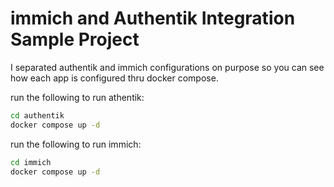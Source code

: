# immich and Authentik Integration Sample Project

I separated authentik and immich configurations on purpose so you can see how each app is configured thru docker compose.

run the following to run athentik:
```bash
cd authentik
docker compose up -d
```

run the following to run immich:
```bash
cd immich
docker compose up -d
```